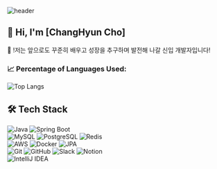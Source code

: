 ![header](https://capsule-render.vercel.app/api?type=wave&color=auto&height=270&section=header&text=WELCOME%0ATO%0ACHC%20GITHUB&fontSize=40)

## 👋 Hi, I'm [ChangHyun Cho] 
🚀 !저는 앞으로도 꾸준히 배우고 성장을 추구하며 발전해 나갈 신입 개발자입니다!

### 📈 Percentage of Languages Used:
![Top Langs](https://github-readme-stats.vercel.app/api/top-langs/?username=ch0Changhyun&langs_count=10)

## 🛠️ Tech Stack

![Java](https://img.shields.io/badge/-Java-007396?style=flat-square&logo=java&logoColor=white)
![Spring Boot](https://img.shields.io/badge/-Spring%20Boot-6DB33F?style=flat-square&logo=spring-boot&logoColor=white)<br>
![MySQL](https://img.shields.io/badge/-MySQL-4479A1?style=flat-square&logo=mysql&logoColor=white)
![PostgreSQL](https://img.shields.io/badge/-PostgreSQL-4169E1?style=flat-square&logo=postgresql&logoColor=white)
![Redis](https://img.shields.io/badge/-Redis-DC382D?style=flat-square&logo=redis&logoColor=white)<br>
![AWS](https://img.shields.io/badge/-AWS-232F3E?style=flat-square&logo=amazon-aws&logoColor=white)
![Docker](https://img.shields.io/badge/-Docker-2496ED?style=flat-square&logo=docker&logoColor=white)
![JPA](https://img.shields.io/badge/-JPA-59666C?style=flat-square)<br>
![Git](https://img.shields.io/badge/-Git-F05032?style=flat-square&logo=git&logoColor=white)
![GitHub](https://img.shields.io/badge/-GitHub-181717?style=flat-square&logo=github&logoColor=white)
![Slack](https://img.shields.io/badge/-Slack-4A154B?style=flat-square&logo=slack&logoColor=white)
![Notion](https://img.shields.io/badge/-Notion-000000?style=flat-square&logo=notion&logoColor=white)<br>
![IntelliJ IDEA](https://img.shields.io/badge/-IntelliJ%20IDEA-000000?style=flat-square&logo=intellij-idea&logoColor=white)

<!--
**ch0Changhyun/ch0Changhyun** is a ✨ _special_ ✨ repository because its `README.md` (this file) appears on your GitHub profile.

Here are some ideas to get you started:

- 🔭 I’m currently working on ...
- 🌱 I’m currently learning ...
- 👯 I’m looking to collaborate on ...
- 🤔 I’m looking for help with ...
- 💬 Ask me about ...
- 📫 How to reach me: ...
- 😄 Pronouns: ...
- ⚡ Fun fact: ...
-->
